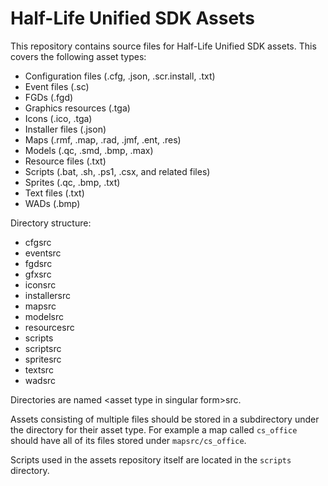 # Half-Life Unified SDK Assets

This repository contains source files for Half-Life Unified SDK assets. This covers the following asset types:
* Configuration files (.cfg, .json, .scr.install, .txt)
* Event files (.sc)
* FGDs (.fgd)
* Graphics resources (.tga)
* Icons (.ico, .tga)
* Installer files (.json)
* Maps (.rmf, .map, .rad, .jmf, .ent, .res)
* Models (.qc, .smd, .bmp, .max)
* Resource files (.txt)
* Scripts (.bat, .sh, .ps1, .csx, and related files)
* Sprites (.qc, .bmp, .txt)
* Text files (.txt)
* WADs (.bmp)

Directory structure:
* cfgsrc
* eventsrc
* fgdsrc
* gfxsrc
* iconsrc
* installersrc
* mapsrc
* modelsrc
* resourcesrc
* scripts
* scriptsrc
* spritesrc
* textsrc
* wadsrc
	
Directories are named &lt;asset type in singular form&gt;src.

Assets consisting of multiple files should be stored in a subdirectory under the directory for their asset type.
For example a map called `cs_office` should have all of its files stored under `mapsrc/cs_office`.

Scripts used in the assets repository itself are located in the `scripts` directory.
